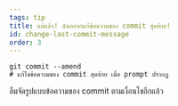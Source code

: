```yaml
---
tags: tip
title: แย่แล้ว! ฉันอยากแก้ข้อความของ commit สุดท้าย!
id: change-last-commit-message
order: 3
---
```

```git
git commit --amend
# แก้ไขข้อความของ commit สุดท้าย เมื่อ prompt ปรากฏ
```

ลืมจัดรูปแบบข้อความของ commit ตามเงื่อนไขอีกแล้ว
